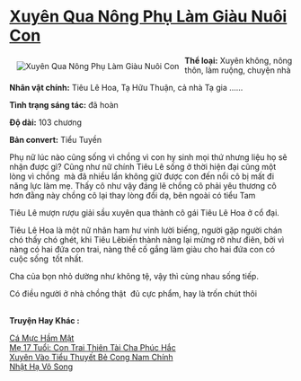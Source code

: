 <a href="https://utruyen.com/xuyen-qua-nong-phu-lam-giau-nuoi-con/19143/" title="Xuyên Qua Nông Phụ Làm Giàu Nuôi Con"><h1>Xuyên Qua Nông Phụ Làm Giàu Nuôi Con</h1></a><div style="display:table"><img align="right" style="float: left; padding: 10px;" src="https://utruyen.com/images/story/200x260/xuyen-qua-nong-phu-lam-giau-nuoi-con.jpg" alt="Xuyên Qua Nông Phụ Làm Giàu Nuôi Con"><strong>Thể loại:</strong> Xuyên không, nông thôn, làm ruộng, chuyện nhà<p></p><strong>Nhân vật chính:</strong> Tiêu Lê Hoa, Tạ Hữu Thuận, cả nhà Tạ gia ……<p></p><strong>Tình trạng sáng tác:</strong> đã hoàn <p></p><strong>Độ dài:</strong> 103 chương <p></p><strong>Bản convert:</strong> Tiểu Tuyền<p></p>Phụ nữ lúc nào cũng sống vì chồng vì con hy sinh mọi thứ nhưng liệu họ sẽ nhận được gì? Cũng như nữ chính Tiêu Lê sống ở thời hiện đại cũng một lòng vì chồng  mà đã nhiều lần không giữ được con đến nổi cô bị mất đi năng lực làm mẹ. Thấy cô như vậy đáng lẽ chồng cô phải yêu thương cô hơn đằng này chồng cô lại thay lòng đổi dạ, bên ngoài có tiểu Tam<p></p>Tiêu Lê mượn rượu giải sầu xuyên qua thành cô gái Tiêu Lê Hoa ở cổ đại.<p></p>Tiêu Lê Hoa là một nữ nhân ham hư vinh lười biếng, người gặp người chán chó thấy chó ghét, khi Tiêu Lêbiến thành nàng lại mừng rỡ như điên, bởi vì nàng có hai đứa con trai, nàng thề cố gắng làm giàu cho hai đứa con có cuộc sống  tốt nhất.<p></p>Cha của bọn nhỏ dường như không tệ, vậy thì cùng nhau sống tiếp.<p></p>Có điều người ở nhà chồng thật  đủ cực phẩm, hay là trốn chút thôi</div><p><br><b>Truyện Hay Khác :</b></p><a href="https://utruyen.com/ca-muc-ham-mat/5678/" alt="Cá Mực Hầm Mật">Cá Mực Hầm Mật</a><br/><a href="https://github.com/quanluxury/truyenhot/tree/master/truyenhay/11199/" alt="Mẹ 17 Tuổi: Con Trai Thiên Tài Cha Phúc Hắc">Mẹ 17 Tuổi: Con Trai Thiên Tài Cha Phúc Hắc</a><br/><a href="https://github.com/quanluxury/ngontinhhot/tree/master/truyenhay/19006/" alt="Xuyên Vào Tiểu Thuyết Bẻ Cong Nam Chính">Xuyên Vào Tiểu Thuyết Bẻ Cong Nam Chính</a><br/><a href="https://dammyh.wordpress.com/2019/11/07/nhat-ha-vo-song-2/" alt="Nhật Hạ Vô Song">Nhật Hạ Vô Song</a><br/>